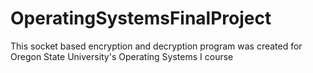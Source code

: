 # OperatingSystemsFinalProject
This socket based encryption and decryption program was created for Oregon State University's Operating Systems I course
